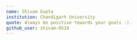 ```yaml
---
name: Shivam Gupta
institution: Chandigarh University
quote: Always be positive towards your goals :).
github_user: shivam-0510
---
```


